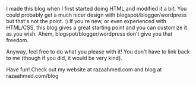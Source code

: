 I made this blog when I first started doing HTML and modified it a bit. You could probably
get a much nicer design with blogspot/blogger/wordpress but that's not the point. :) If you're new, or even experienced with HTML/CSS, this blog gives a great starting point and you can customize
it as you wish. Ahem, blogspot/blogger/wordpress don't give you that freedom.

Anyway, feel free to do what you please with it! You don't have to link back to me (though if
you did, it would be very kind).

Have fun! Check out my website at razaahmed.com and blog at razaahmed.com/blog
